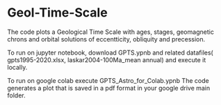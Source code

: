 # Geol-Time-Scale
The code plots a Geological Time Scale with ages, stages, geomagnetic chrons and orbital solutions of eccentticity, obliquity and precession. 

To run on jupyter notebook, download GPTS.ypnb and related datafiles( gpts1995-2020.xlsx, laskar2004-100Ma_mean annual) and execute it locally.

To run on google colab execute GPTS_Astro_for_Colab.ypnb The code generates a plot that is saved in a pdf format in your google drive main folder.
